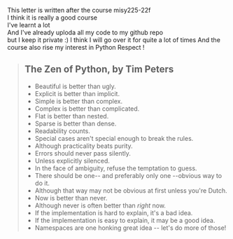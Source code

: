 This letter is written after the course misy225-22f   
I think it is really a good course  
I've learnt a lot  
And I've already uploda all my code to my github repo  
but I keep it private :)
I think I will go over it for quite a lot of times
And the course also rise my interest in Python
Respect !

>## The Zen of Python, by Tim Peters
>- Beautiful is better than ugly.
>- Explicit is better than implicit.
>- Simple is better than complex.
>- Complex is better than complicated.
>- Flat is better than nested.
>- Sparse is better than dense.
>- Readability counts.
>- Special cases aren't special enough to break the rules.
>- Although practicality beats purity.
>- Errors should never pass silently.
>- Unless explicitly silenced.
>- In the face of ambiguity, refuse the temptation to guess.
>- There should be one-- and preferably only one --obvious way to do it.
>- Although that way may not be obvious at first unless you're Dutch.
>- Now is better than never.
>- Although never is often better than *right* now.
>- If the implementation is hard to explain, it's a bad idea.
>- If the implementation is easy to explain, it may be a good idea.
>- Namespaces are one honking great idea -- let's do more of those!